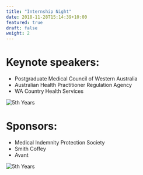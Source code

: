 ```yaml
---
title: "Internship Night"
date: 2018-11-28T15:14:39+10:00
featured: true
draft: false
weight: 2
---
```


# Keynote speakers:
- Postgraduate Medical Council of Western Australia
- Australian Health Practitioner Regulation Agency
- WA Country Health Services

![5th Years](/images/events/sitting.JPG)

# Sponsors:
- Medical Indemnity Protection Society
- Smith Coffey
- Avant

![5th Years](/images/events/food.JPG)
